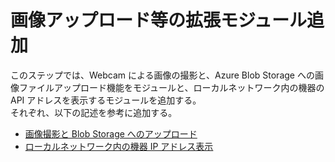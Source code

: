 # 画像アップロード等の拡張モジュール追加  
このステップでは、Webcam による画像の撮影と、Azure Blob Storage への画像ファイルアップロード機能をモジュールと、ローカルネットワーク内の機器の API アドレスを表示するモジュールを追加する。  
それぞれ、以下の記述を参考に追加する。  
- [画像撮影と Blob Storage へのアップロード](../device/EdgeSolution/modules/Photoupload/README.md) 
- [ローカルネットワーク内の機器 IP アドレス表示](../device/EdgeSolution/modules/gethostipaddresspython/README.md)